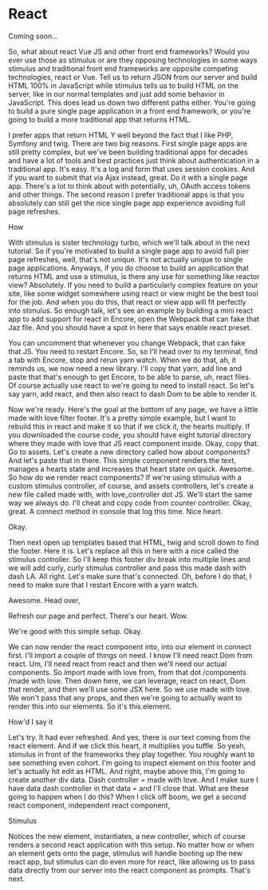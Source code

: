 # React

Coming soon...

So, what about react Vue JS and other front end frameworks? Would you ever use those
as stimulus or are they opposing technologies in some ways stimulus and traditional
front end frameworks are opposite competing technologies, react or Vue. Tell us to
return JSON from our server and build HTML 100% in JavaScript while stimulus tells us
to build HTML on the server, like in our normal templates and just add some behavior
in JavaScript. This does lead us down two different paths either. You're going to
build a pure single page application in a front end framework, or you're going to
build a more traditional app that returns HTML.

I prefer apps that return HTML Y well beyond the fact that I like PHP, Symfony and
twig. There are two big reasons. First single page apps are still pretty complex, but
we've been building traditional apps for decades and have a lot of tools and best
practices just think about authentication in a traditional app. It's easy. It's a log
and form that uses session cookies. And if you want to submit that via Ajax instead,
great. Do it with a single page app. There's a lot to think about with potentially,
uh, OAuth access tokens and other things. The second reason I prefer traditional apps
is that you absolutely can still get the nice single page app experience avoiding
full page refreshes.

How

With stimulus is sister technology turbo, which we'll talk about in the next
tutorial. So if you're motivated to build a single page app to avoid full pier page
refreshes, well, that's not unique. It's not actually unique to single page
applications. Anyways, if you do choose to build an application that returns HTML and
use a stimulus, is there any use for something like reactor view? Absolutely. If you
need to build a particularly complex feature on your site, like some widget somewhere
using react or view might be the best tool for the job. And when you do this, that
react or view app will fit perfectly into stimulus. So enough talk, let's see an
example by building a mini react app to add support for react in Encore, open the
Webpack that can fake that Jaz file. And you should have a spot in here that says
enable react preset.

You can uncomment that whenever you change Webpack, that can fake that JS. You need
to restart Encore. So, so I'll head over to my terminal, find a tab with Encore, stop
and rerun yarn watch. When we do that, ah, it reminds us, we now need a new library.
I'll copy that yarn, add line and paste that that's enough to get Encore, to be able
to parse, uh, react files. Of course actually use react to we're going to need to
install react. So let's say yarn, add react, and then also react to dash Dom to be
able to render it.

Now we're ready. Here's the goal at the bottom of any page, we have a little made
with love filter footer. It's a pretty simple example, but I want to rebuild this in
react and make it so that if we click it, the hearts multiply. If you downloaded the
course code, you should have eight tutorial directory where they made with love that
JS react component inside. Okay, copy that. Go to assets. Let's create a new
directory called how about components? And let's paste that in there. This simple
component renders the text, manages a hearts state and increases that heart state on
quick. Awesome. So how do we render react components? If we're using stimulus with a
custom stimulus controller, of course, and assets controllers, let's create a new
file called made with, with love_controller dot JS. We'll start the same way we
always do. I'll cheat and copy code from counter controller. Okay, great. A connect
method in console that log this time. Nice heart.

Okay.

Then next open up templates based that HTML, twig and scroll down to find the footer.
Here it is. Let's replace all this in here with a nice called the stimulus
controller. So I'll keep this footer div break into multiple lines and we will add
curly, curly stimulus controller and pass this made dash with dash LA. All right.
Let's make sure that's connected. Oh, before I do that, I need to make sure that I
restart Encore with a yarn watch.

Awesome. Head over,

Refresh our page and perfect. There's our heart. Wow.

We're good with this simple setup. Okay.

We can now render the react component into, into our element in connect first. I'll
import a couple of things on need. I know I'll need react Dom from react. Um, I'll
need react from react and then we'll need our actual components. So import made with
love from, from that dot /components /made with love. Then down here, we can
leverage, react on react, Dom that render, and then we'll use some JSX here. So we
use made with love. We won't pass that any props, and then we're going to actually
want to render this into our elements. So it's this.element.

How'd I say it

Let's try. It had ever refreshed. And yes, there is our text coming from the react
element. And if we click this heart, it multiplies you tuffle. So yeah, stimulus in
front of the frameworks they play together. You roughly want to see something even
cohort. I'm going to inspect element on this footer and let's actually hit edit as
HTML. And right, maybe above this, I'm going to create another div data. Dash
controller = made with love. And I make sure I have data dash controller in that data
= and I'll close that. What are these going to happen when I do this? When I click
off boom, we get a second react component, independent react component,

Stimulus

Notices the new element, instantiates, a new controller, which of course renders a
second react application with this setup. No matter how or when an element gets onto
the page, stimulus will handle booting up the new react app, but stimulus can do even
more for react, like allowing us to pass data directly from our server into the react
component as prompts. That's next.

